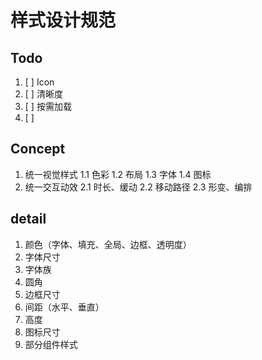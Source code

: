 # 样式设计规范

## Todo

1. [  ] Icon
2. [  ] 清晰度
3. [  ] 按需加载
4. [  ]

## Concept

1. 统一视觉样式
    1.1 色彩
    1.2 布局
    1.3 字体
    1.4 图标
2. 统一交互动效
    2.1 时长、缓动
    2.2 移动路径
    2.3 形变、编排

## detail

1. 颜色（字体、填充、全局、边框、透明度）
2. 字体尺寸
3. 字体族
4. 圆角
5. 边框尺寸
6. 间距（水平、垂直）
7. 高度
8. 图标尺寸
9. 部分组件样式
